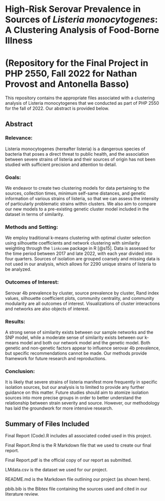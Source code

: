 # High-Risk Serovar Prevalence in Sources of *Listeria monocytogenes*: A Clustering Analysis of Food-Borne Illness
# (Repository for the Final Project in PHP 2550, Fall 2022 for Nathan Provost and Antonella Basso)

This repository contains the appropriate files associated with a clustering analysis of Listeria monocytogenes that we conducted as part of PHP 2550 for the fall of 2022. Our abstract is provided below. 

## Abstract

### Relevance: 
Listeria monocytogenes (hereafter listeria) is a dangerous species of bacteria that poses a direct threat to public health, and the association between severe strains of listeria and their sources of origin has not been studied with sufficient precision and attention to detail.

### Goals: 
We endeavor to create two clustering models for data pertaining to the sources, collection times, minimum self-same distances, and genetic information of various strains of listeria, so that we can assess the intensity of particularly problematic strains within clusters. We also aim to compare our new models to a pre-existing genetic cluster model included in the dataset in terms of similarity.

### Methods and Setting: 
We employ traditional k-means clustering with optimal cluster selection using silhouette coefficients and network clustering with similarity weighting through the $\texttt{linkcomm}$ package in R [@s15]. Data is assessed for the time period between 2017 and late 2022, with each year divided into four quarters. Sources of isolation are grouped coarsely and missing data is not used in our analysis, which allows for 2290 unique strains of listeria to be analyzed.

### Outcomes of Interest: 
Serovar 4b prevalence by cluster, source prevalence by cluster, Rand index values, silhouette coefficient plots, community centrality, and community modularity are all outcomes of interest. Visualizations of cluster interactions and networks are also objects of interest.

### Results: 
A strong sense of similarity exists between our sample networks and the SNP model, while a moderate sense of similarity exists between our k-means model and both our network model and the genetic model. Both genetic and non-genetic factors appear to influence serovar 4b prevalence, but specific recommendations cannot be made. Our methods provide framework for future research and reproductions.

### Conclusion: 
It is likely that severe strains of listeria manifest more frequently in specific isolation sources, but our analysis is to limited to provide any further guidance on this matter. Future studies should aim to atomize isolation sources into more precise groups in order to better understand the relationship between strain severity and source. However, our methodology has laid the groundwork for more intensive research.

## Summary of Files Included

Final Report (Code).R includes all associated coded used in this project.

Final Report.Rmd is the R Markdown file that we used to create our final report.

Final Report.pdf is the official copy of our report as submitted.

LMdata.csv is the dataset we used for our project.

README.md is the Markdown file outlining our project (as shown here).

pbib.bib is the Bibtex file containing the sources used and cited in our literature review.
